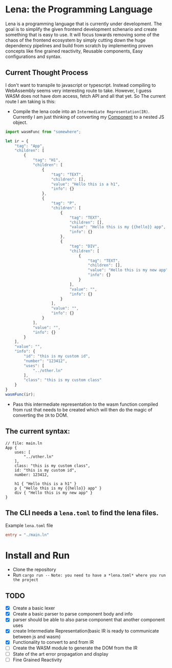 # Lena: the Programming Language
Lena is a programming language that is currently under development. The goal is to simplify the given frontend development schenario and create something that is easy to use. It will focus towards removing some of the chaos of the frontend ecosystem by simply cutting down the huge dependency pipelines and build from scratch by implementing proven concepts like fine grained reactivity, Reusable components, Easy configurations and syntax.

## Current Thought Process
I don't want to transpile to javascript or typescript. Instead compiling to WebAssembly seems very interesting route to take. However, I guess WASM does not have dom access, fetch API and all that yet. So The current route I am taking is this:
- Compile the lena code into an `Intermediate Representation(IR)`.
Currently I am just thinking of converting my [Component](https://github.com/ProCode2/lena_v2/blob/main/src/component.rs#L30) to a nested JS object.
```javascript
import wasmFunc from "somewhere";

let ir = {
    "tag": "App",
    "children": [
        {
            "tag": "H1",
            "children": [
                {
                    "tag": "TEXT",
                    "children": [],
                    "value": "Hello this is a h1",
                    "info": {}
                },
                {
                    "tag": "P",
                    "children": [
                        {
                            "tag": "TEXT",
                            "children": [],
                            "value": "Hello this is my {{hello}} app",
                            "info": {}
                        },
                        {
                            "tag": "DIV",
                            "children": [
                                {
                                    "tag": "TEXT",
                                    "children": [],
                                    "value": "Hello this is my new app",
                                    "info": {}
                                }
                            ],
                            "value": "",
                            "info": {}
                        }
                    ],
                    "value": "",
                    "info": {}
                }
            ],
            "value": "",
            "info": {}
        }
    ],
    "value": "",
    "info": {
        "id": "this is my custom id",
        "number": "123412",
        "uses": [
            "../other.ln"
        ],
        "class": "this is my custom class"
    }
}
wasmFunc(ir);
```
- Pass this intermediate representation to the wasm function compiled from rust that needs to be created which will then do the magic of converting the `IR` to DOM.

## The current syntax:
```
// file: main.ln
App {
    uses: [
        "../other.ln"
    ],
    class: "this is my custom class",
    id: "this is my custom id",
    number: 123412,

    h1 { "Hello this is a h1" }
    p { "Hello this is my {{hello}} app" }
    div { "Hello this is my new app" }
}
```

## The CLI needs a `lena.toml` to find the lena files.
Example `lena.toml` file
```toml
entry = "./main.ln"
```

# Install and Run
- Clone the repository
- Run `cargo run --`
`Note: you need to have a *lena.toml* where you run the project`

## TODO
- [x] Create a basic lexer
- [x] Create a basic parser to parse component body and info
- [x] parser should be able to also parse component that another component uses
- [x] create Intermediate Representation(basic IR is ready to communicate between js and wasm)
- [x] Functionality to convert to and from IR
- [ ] Create the WASM module to generate the DOM from the IR
- [ ] State of the art error propagation and display
- [ ] Fine Grained Reactivity
